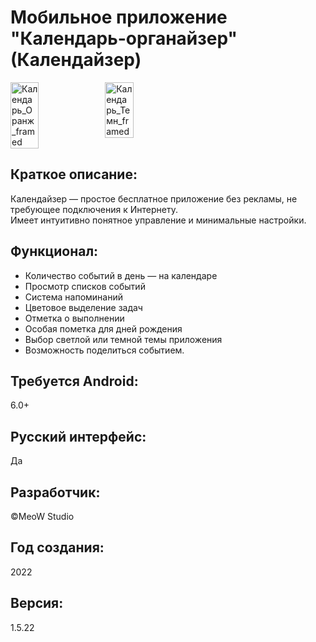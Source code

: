 # Мобильное приложение "Календарь-органайзер" (Календайзер)

<div style="display:flex;">
  <img alt="Календарь_Оранж_framed" src="https://user-images.githubusercontent.com/90068237/173400322-8d68e308-9eec-48df-9557-51ba9ae3dba4.png" width="30%">
  <img alt="Календарь_Темн_framed" src="https://user-images.githubusercontent.com/90068237/173400377-425729c2-d325-478f-963f-0ff3b0c92858.png" width="30%">
</div>

## Краткое описание:  
Календайзер — простое бесплатное приложение без рекламы, не требующее подключения к Интернету.  
Имеет интуитивно понятное управление и минимальные настройки.  
## Функционал:  
- Количество событий в день — на календаре  
- Просмотр списков событий  
- Система напоминаний  
- Цветовое выделение задач  
- Отметка о выполнении  
- Особая пометка для дней рождения  
- Выбор светлой или темной темы приложения  
- Возможность поделиться событием.  
## Требуется Android:  
6.0+  
## Русский интерфейс:  
Да  
## Разработчик:  
©MeoW Studio
## Год создания:  
2022
## Версия:  
1.5.22

